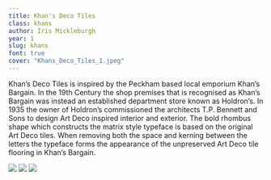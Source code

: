 ```yaml
---
title: Khan's Deco Tiles
class: khans
author: Iris Mickleburgh
year: 1
slug: khans
font: true
cover: "Khans_Deco_Tiles_1.jpeg"
---
```


Khan’s Deco Tiles is inspired by the Peckham based local emporium Khan’s Bargain. In the 19th Century the shop premises that is recognised as Khan’s Bargain was instead an established department store known as Holdron’s. In 1935 the owner of Holdron’s commissioned the architects T.P. Bennett and Sons to design Art Deco inspired interior and exterior. The bold rhombus shape which constructs the matrix style typeface is based on the original Art Deco tiles. When removing both the space and kerning between the letters the typeface forms the appearance of the unpreserved Art Deco tile flooring in Khan’s Bargain.

![](/images/Khans_Deco_Tiles_1.jpeg)
![](/images/Khans_Deco_Tiles_2.png)
![](/images/Khans_Deco_Tiles_3.jpeg)
